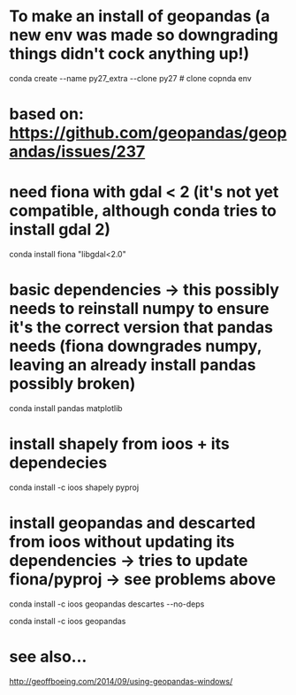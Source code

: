# To make an install of geopandas (a new env was made so downgrading things didn't cock anything up!)

conda create --name py27_extra --clone py27 # clone copnda env

# based on: https://github.com/geopandas/geopandas/issues/237

# need fiona with gdal < 2 (it's not yet compatible, although conda tries to install gdal 2)
conda install fiona "libgdal<2.0"
# basic dependencies -> this possibly needs to reinstall numpy to ensure it's the correct version that pandas needs (fiona downgrades numpy, leaving an already install pandas possibly broken)
conda install pandas matplotlib
# install shapely from ioos + its dependecies
conda install -c ioos shapely pyproj
# install geopandas and descarted from ioos without updating its dependencies -> tries to update fiona/pyproj -> see problems above
conda install -c ioos geopandas descartes --no-deps

conda install -c ioos geopandas


# see also...

http://geoffboeing.com/2014/09/using-geopandas-windows/